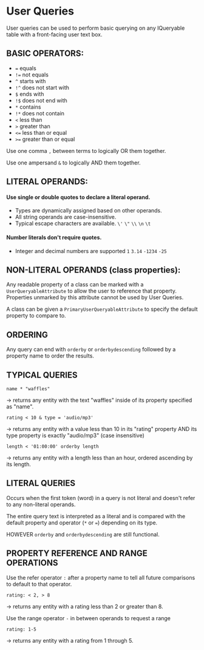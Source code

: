 ﻿# User Queries

User queries can be used to perform basic querying on any IQueryable table with a front-facing user text box.

## BASIC OPERATORS: 
- `=` equals 
- `!=` not equals 
- `^` starts with
- `!^` does not start with
- `$` ends with
- `!$` does not end with
- `*` contains
- `!*` does not contain
- `<` less than 
- `>` greater than
- `<=` less than or equal
- `>=` greater than or equal

Use one comma `,` between terms to logically OR them together.

Use one ampersand `&` to logically AND them together.


## LITERAL OPERANDS:

#### Use single or double quotes to declare a literal operand.
- Types are dynamically assigned based on other operands.
- All string operands are case-insensitive.
- Typical escape characters are available. 
`\'` `\"` `\\` `\n` `\t`

#### Number literals don't require quotes.
- Integer and decimal numbers are supported
`1` `3.14` `-1234` `-25`

## NON-LITERAL OPERANDS (class properties):
Any readable property of a class can be marked with a `UserQueryableAttribute` to allow the user to reference that property. Properties unmarked by this attribute cannot be used by User Queries.

A class can be given a `PrimaryUserQueryableAttribute` to specify the default property to compare to.

## ORDERING
Any query can end with `orderby` or `orderbydescending` followed by a property name to order the results.

## TYPICAL QUERIES
```
name * "waffles"
```
-> returns any entity with the text "waffles" inside of its property specified as "name".

```
rating < 10 & type = 'audio/mp3'
```
-> returns any entity with a value less than 10 in its "rating" property AND its type property is exactly "audio/mp3" (case insensitive)

```
length < '01:00:00' orderby length
```
-> returns any entity with a length less than an hour, ordered ascending by its length.

## LITERAL QUERIES
Occurs when the first token (word) in a query is not literal and doesn't refer to any non-literal operands.

The entire query text is interpreted as a literal and is compared with the default property and operator (`*` or `=`) depending on its type.

HOWEVER `orderby` and `orderbydescending` are still functional.

## PROPERTY REFERENCE AND RANGE OPERATIONS
Use the refer operator `:` after a property name to tell all future comparisons to default to that operator.
```
rating: < 2, > 8 
```
-> returns any entity with a rating less than 2 or greater than 8.

Use the range operator `-` in between operands to request a range
```
rating: 1-5
```
-> returns any entity with a rating from 1 through 5.
